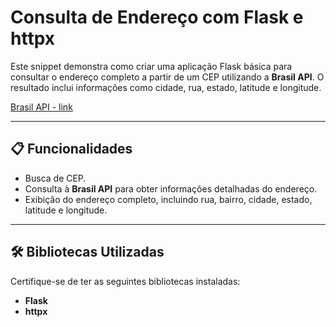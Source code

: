 # Consulta de Endereço com Flask e httpx

Este snippet demonstra como criar uma aplicação Flask básica para consultar o endereço completo a partir de um CEP utilizando a **Brasil API**. O resultado inclui informações como cidade, rua, estado, latitude e longitude.

[Brasil API - link](https://brasilapi.com.br/)

---

## 📋 Funcionalidades

- Busca de CEP.
- Consulta à **Brasil API** para obter informações detalhadas do endereço.
- Exibição do endereço completo, incluindo rua, bairro, cidade, estado, latitude e longitude.

---

## 🛠️ Bibliotecas Utilizadas

Certifique-se de ter as seguintes bibliotecas instaladas:

- **Flask**
- **httpx**